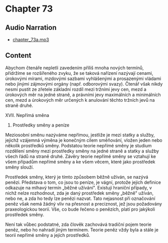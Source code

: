 # Chapter 73

## Audio Narration

- [chapter_73a.mp3](../5-audio-chunks-espeak/chapter_73a.mp3)

## Content

<!-- Source: ESPEAK_AUDIO-chapter_73a-OPTIMIZED.md -->

Abychom čtenáře nepletli zavedením příliš mnoha nových termínů, přidržíme se rozšířeného zvyku, že se taková nařízení nazývají cenami, úrokovými mírami, mzdovými sazbami vyhlášenými a prosazenými vládami nebo jinými zájmovými orgány (např. odborovými svazy). Čtenář však nikdy nesmí pustit ze zřetele základní rozdíl mezi tržními jevy cen, mezd a úrokových měr na jedné straně, a právními jevy maximálních a minimálních cen, mezd a úrokových měr určených k anulování těchto tržních jevů na straně druhé.

XVII. Nepřímá směna

1. Prostředky směny a peníze

Meziosobní směnu nazýváme nepřímou, jestliže je mezi statky a služby, jejichž vzájemná výměna je konečným cílem směňování, vložen jeden nebo několik prostředků směny. Podstatou teorie nepřímé směny je studium rozdělení směny mezi prostředky směny na jedné straně a statky a služby všech řádů na straně druhé. Závěry teorie nepřímé směny se vztahují ke všem případům nepřímé směny a ke všem věcem, které jako prostředek směny slouží.

Prostředek směny, který je tímto způsobem běžně užíván, se nazývá penězi. Představa o tom, co jsou to peníze, je vágní, protože jejich definice odkazuje na mlhavý termín „běžné užívání". Existují hraniční případy, v nichž nelze rozhodnout, zda je daný prostředek směny „běžně" užíván, nebo ne, a zda ho tedy lze penězi nazvat. Tato nejasnost při označování peněz však nemá žádný vliv na přesnost a preciznost, jež jsou požadovány praxeologickou teorií. Vše, co bude řečeno o penězích, platí pro jakýkoli prostředek směny.

Není tak vůbec podstatné, zda člověk zachovává tradiční pojem teorie peněz, nebo ho nahradí jiným termínem. Teorie peněz vždy byla a stále je teorií nepřímé směny a jejích prostředků.

